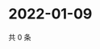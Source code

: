 # 2022-01-09

共 0 条

<!-- BEGIN WEIBO -->
<!-- 最后更新时间 Sun Jan 09 2022 02:17:01 GMT+0800 (China Standard Time) -->

<!-- END WEIBO -->
